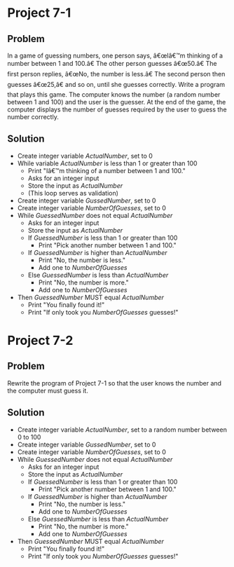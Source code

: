 # Project 7-1

## Problem

In a game of guessing numbers, one person says, â€œIâ€™m thinking of a number between 1 and 100.â€ The other person guesses â€œ50.â€ The first person replies, â€œNo, the number is less.â€ The second person then guesses â€œ25,â€ and so on, until she guesses correctly. Write a program that plays this game. The computer knows the number (a random number between 1 and 100) and the user is the guesser. At the end of the game, the computer displays the number of guesses required by the user to guess the number correctly.

## Solution

- Create integer variable *ActualNumber*, set to 0
- While variable *ActualNumber* is less than 1 or greater than 100
     - Print "Iâ€™m thinking of a number between 1 and 100."
	 - Asks for an integer input
	 - Store the input as *ActualNumber*
	 - (This loop serves as validation)
- Create integer variable *GussedNumber*, set to 0
- Create integer variable *NumberOfGuesses*, set to 0
- While *GuessedNumber* does not equal *ActualNumber*
 	- Asks for an integer input
	- Store the input as *ActualNumber*
  	- If *GuessedNumber* is less than 1 or greater than 100
	  	- Print "Pick another number between 1 and 100."
	- If *GuessedNumber* is higher than *ActualNumber*
		- Print "No, the number is less."
		- Add one to *NumberOfGuesses*
	- Else *GuessedNumber* is less than *ActualNumber*
		- Print "No, the number is more."
		- Add one to *NumberOfGuesses*
- Then *GuessedNumber* MUST equal *ActualNumber*
	- Print "You finally found it!"
	- Print "If only took you *NumberOfGuesses* guesses!"

# Project 7-2

## Problem

Rewrite the program of Project 7-1 so that the user knows the number and the computer must guess it.

## Solution

- Create integer variable *ActualNumber*, set to a random number between 0 to 100
- Create integer variable *GussedNumber*, set to 0
- Create integer variable *NumberOfGuesses*, set to 0
- While *GuessedNumber* does not equal *ActualNumber*
 	- Asks for an integer input
	- Store the input as *ActualNumber*
  	- If *GuessedNumber* is less than 1 or greater than 100
	  	- Print "Pick another number between 1 and 100."
	- If *GuessedNumber* is higher than *ActualNumber*
		- Print "No, the number is less."
		- Add one to *NumberOfGuesses*
	- Else *GuessedNumber* is less than *ActualNumber*
		- Print "No, the number is more."
		- Add one to *NumberOfGuesses*
- Then *GuessedNumber* MUST equal *ActualNumber*
	- Print "You finally found it!"
	- Print "If only took you *NumberOfGuesses* guesses!"
